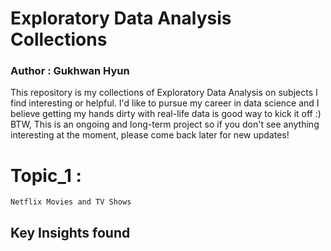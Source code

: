 # Exploratory Data Analysis Collections

### Author : Gukhwan Hyun

This repository is my collections of Exploratory Data Analysis on subjects I find interesting or helpful.
I'd like to pursue my career in data science and I believe getting my hands dirty with real-life data is good way to kick it off :)
BTW, This is an ongoing and long-term project so if you don't see anything interesting at the moment, please come back later for new updates!

# Topic_1 :
    Netflix Movies and TV Shows 

## Key Insights found
